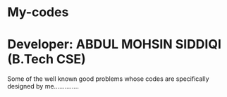 # My-codes

# Developer: ABDUL MOHSIN SIDDIQI (B.Tech CSE)

Some of the well known good problems whose codes are specifically designed by me..............
